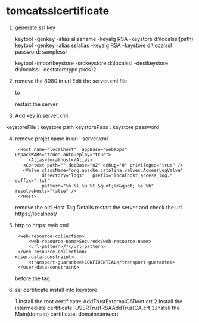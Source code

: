 # tomcatsslcertificate


1.	generate ssl key

	keytool -genkey -alias aliasname -keyalg RSA -keystore d:\localssl(path)
	keytool -genkey -alias sslalias -keyalg RSA -keystore d:\localssl
	password: samplessl
	
	keytool -importkeystore -srckeystore d:\localssl -destkeystore d:\localssl -deststoretype pkcs12
	
	
2.	remove the 8080 in url
	Edit the server.xml file
	
	<Connector port="8080" protocol="HTTP/1.1"
               connectionTimeout="20000"
               redirectPort="8443" />
	   to 
	<Connector port="80" protocol="HTTP/1.1"
               connectionTimeout="20000"
               redirectPort="443" />
	
	restart the server

3.	Add key in server.xml

<Connector port="8443" protocol="HTTP/1.1" SSLEnabled="true"
              maxThreads="150" scheme="https" secure="true"
              clientAuth="false" sslProtocol="TLS"
	       keystoreFile="d:\localssl"
	       keystorePass="samplessl" />
        keystoreFile : keystore path
	keystorePass  : keystore password		  

4. remove projet name in url : server.xml
				
		<Host name="localhost"  appBase="webapps"          unpackWARs="true" autoDeploy="true">
			<Alias>localhost</Alias>
		  <Context path="" docBase="o2" debug="0" privileged="true" />
		  <Valve className="org.apache.catalina.valves.AccessLogValve"
				 directory="logs"   prefix="localhost_access_log." suffix=".txt"
				 pattern="%h %l %u %t &quot;%r&quot; %s %b" resolveHosts="false" />   
		</Host>	
	remove the old Host Tag Details
	restart the server and check the url https://localhost/
	
	
5. http to https: web.xml
	<security-constraint>

		<web-resource-collection>
			<web-resource-name>Secured</web-resource-name>
			<url-pattern>/*</url-pattern>
		</web-resource-collection>
	   <user-data-constraint>
			<transport-guarantee>CONFIDENTIAL</transport-guarantee>
		</user-data-constraint>

	</security-constraint>
	before the </webapp> tag.
6. ssl certificate install into keystore
	
	1.Install the root certificate:	AddTrustExternalCARoot.crt
	2.Install the intermediate certificate:	USERTrustRSAAddTrustCA.crt
	3.Install the Main(domain) certificate:	domainname.crt
	
	
	
  
